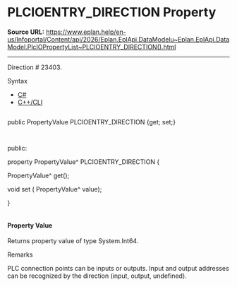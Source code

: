 # PLCIOENTRY_DIRECTION Property

**Source URL:** https://www.eplan.help/en-us/Infoportal/Content/api/2026/Eplan.EplApi.DataModelu~Eplan.EplApi.DataModel.PlcIOPropertyList~PLCIOENTRY_DIRECTION().html

---

Direction # 23403.

Syntax

- [C#](#i-syntax-CS)
- [C++/CLI](#i-syntax-CPP2005)

```
```
public PropertyValue PLCIOENTRY_DIRECTION {get; set;}
```
```

```
```
public:

property PropertyValue^ PLCIOENTRY_DIRECTION {

   PropertyValue^ get();

   void set (    PropertyValue^ value);

}
```
```

#### Property Value

Returns property value of type System.Int64.

Remarks

PLC connection points can be inputs or outputs. Input and output addresses can be recognized by the direction (input, output, undefined).
